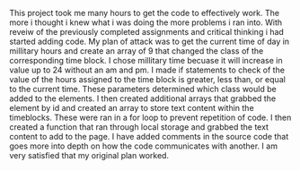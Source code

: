 This project took me many hours to get the code to effectively work. The more i thought i knew what i was doing the more problems i ran into. With reveiw of the previously completed assignments and critical thinking i had started adding code. My plan of attack was to get the current time of day in millitary hours and create an array of 9 that changed the class of the corresponding time block. I chose millitary time becuase it will increase in value up to 24 without an am and pm. I made if statements to check of the value of the hours assigned to the time block is greater, less than, or equal to the current time. These parameters determined which class would be added to the elements. I then created additional arrays that grabbed the element by id and created an array to store text content within the timeblocks. These were ran in a for loop to prevent repetition of code. I then created a function that ran through local storage and grabbed the text content to add to the page. I have added comments in the source code that goes more into depth on how the code communicates with another. I am very satisfied that my original plan worked.
